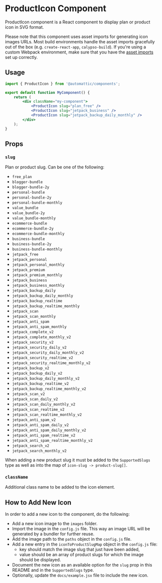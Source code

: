 # ProductIcon Component

ProductIcon component is a React component to display plan or product icon in SVG format.

Please note that this component uses asset imports for generating icon images URLs.
Most build environments handle the asset imports gracefully out of the box (e.g. `create-react-app`, `calypso-build`).
If you're using a custom Webpack environment, make sure that you have the [asset imports](https://webpack.js.org/guides/asset-management/#loading-images) set up correctly.

## Usage

```jsx
import { ProductIcon } from '@automattic/components';

export default function MyComponent() {
	return (
		<div className="my-component">
			<ProductIcon slug="plan_free" />
			<ProductIcon slug="jetpack_business" />
			<ProductIcon slug="jetpack_backup_daily_monthly" />
		</div>
	);
}
```

## Props

### `slug`

Plan or product slug. Can be one of the following:

- `free_plan`
- `blogger-bundle`
- `blogger-bundle-2y`
- `personal-bundle`
- `personal-bundle-2y`
- `personal-bundle-monthly`
- `value_bundle`
- `value_bundle-2y`
- `value_bundle-monthly`
- `ecommerce-bundle`
- `ecommerce-bundle-2y`
- `ecommerce-bundle-monthly`
- `business-bundle`
- `business-bundle-2y`
- `business-bundle-monthly`
- `jetpack_free`
- `jetpack_personal`
- `jetpack_personal_monthly`
- `jetpack_premium`
- `jetpack_premium_monthly`
- `jetpack_business`
- `jetpack_business_monthly`
- `jetpack_backup_daily`
- `jetpack_backup_daily_monthly`
- `jetpack_backup_realtime`
- `jetpack_backup_realtime_monthly`
- `jetpack_scan`
- `jetpack_scan_monthly`
- `jetpack_anti_spam`
- `jetpack_anti_spam_monthly`
- `jetpack_complete_v2`
- `jetpack_complete_monthly_v2`
- `jetpack_security_v2`
- `jetpack_security_daily_v2`
- `jetpack_security_daily_monthly_v2`
- `jetpack_security_realtime_v2`
- `jetpack_security_realtime_monthly_v2`
- `jetpack_backup_v2`
- `jetpack_backup_daily_v2`
- `jetpack_backup_daily_monthly_v2`
- `jetpack_backup_realtime_v2`
- `jetpack_backup_realtime_monthly_v2`
- `jetpack_scan_v2`
- `jetpack_scan_daily_v2`
- `jetpack_scan_daily_monthly_v2`
- `jetpack_scan_realtime_v2`
- `jetpack_scan_realtime_monthly_v2`
- `jetpack_anti_spam_v2`
- `jetpack_anti_spam_daily_v2`
- `jetpack_anti_spam_daily_monthly_v2`
- `jetpack_anti_spam_realtime_v2`
- `jetpack_anti_spam_realtime_monthly_v2`
- `jetpack_search_v2`
- `jetpack_search_monthly_v2`

When adding a new product slug it must be added to the `SupportedSlugs` type as well as into the map of `icon-slug -> product-slug[]`.

### `className`

Additional class name to be added to the icon element.

## How to Add New Icon

In order to add a new icon to the component, do the following:

- Add a new icon image to the `images` folder.
- Import the image in the `config.js` file. This way an image URL will be generated by a bundler for further reuse.
- Add the image path to the `paths` object in the `config.js` file.
- Add a new entry in the `iconToProductSlugMap` object in the `config.js` file:
  - key should match the image slug that just have been added,
  - value should be an array of product slugs for which the image should be displayed.
- Document the new icon as an available option for the `slug` prop in this README and in the `SupportedSlugs` type.
- Optionally, update the `docs/example.jsx` file to include the new icon.
